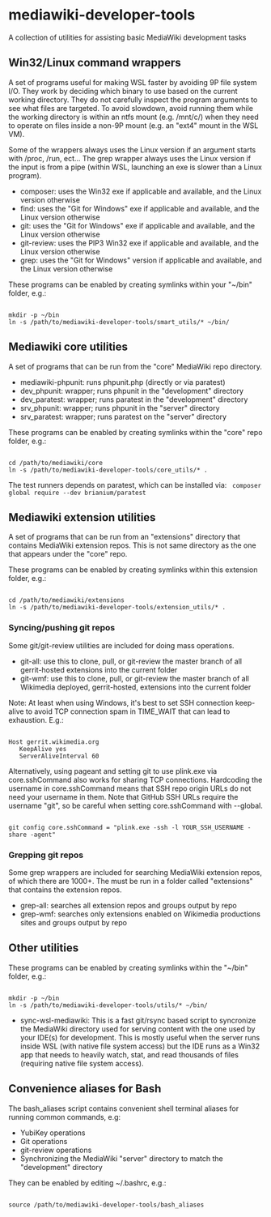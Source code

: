 # mediawiki-developer-tools
A collection of utilities for assisting basic MediaWiki development tasks

## Win32/Linux command wrappers ##
A set of programs useful for making WSL faster by avoiding 9P file system I/O. They work by deciding 
which binary to use based on the current working directory. They do not carefully inspect the program
arguments to see what files are targeted. To avoid slowdown, avoid running them while the working 
directory is within an ntfs mount (e.g. /mnt/c/) when they need to operate on files inside a non-9P
mount (e.g. an "ext4" mount in the WSL VM).

Some of the wrappers always uses the Linux version if an argument starts with /proc, /run, ect...
The grep wrapper always uses the Linux version if the input is from a pipe (within WSL, launching
an exe is slower than a Linux program).

* composer: uses the Win32 exe if applicable and available, and the Linux version otherwise
* find: uses the "Git for Windows" exe if applicable and available, and the Linux version otherwise
* git: uses the "Git for Windows" exe if applicable and available, and the Linux version otherwise
* git-review: uses the PIP3 Win32 exe if applicable and available, and the Linux version otherwise
* grep: uses the "Git for Windows" version if applicable and available, and the Linux version otherwise

These programs can be enabled by creating symlinks within your "~/bin" folder, e.g.:

<code>
mkdir -p ~/bin
ln -s /path/to/mediawiki-developer-tools/smart_utils/* ~/bin/
</code>

## Mediawiki core utilities ##
A set of programs that can be run from the "core" MediaWiki repo directory.

* mediawiki-phpunit: runs phpunit.php (directly or via paratest)
* dev_phpunit: wrapper; runs phpunit in the "development" directory
* dev_paratest: wrapper; runs paratest in the "development" directory
* srv_phpunit: wrapper; runs phpunit in the "server" directory
* srv_paratest: wrapper; runs paratest on the "server" directory

These programs can be enabled by creating symlinks within the "core" repo folder, e.g.:

<code>
cd /path/to/mediawiki/core
ln -s /path/to/mediawiki-developer-tools/core_utils/* .
</code>

The test runners depends on paratest, which can be installed via:
<code>
composer global require --dev brianium/paratest
</code>

## Mediawiki extension utilities ##
A set of programs that can be run from an "extensions" directory that contains MediaWiki extension repos.
This is not same directory as the one that appears under the "core" repo.

These programs can be enabled by creating symlinks within this extension folder, e.g.:

<code>
cd /path/to/mediawiki/extensions
ln -s /path/to/mediawiki-developer-tools/extension_utils/* .
</code>

### Syncing/pushing git repos ###
Some git/git-review utilities are included for doing mass operations.

* git-all: use this to clone, pull, or git-review the master branch of all gerrit-hosted extensions into the current folder
* git-wmf: use this to clone, pull, or git-review the master branch of all Wikimedia deployed, gerrit-hosted, extensions into the current folder 

Note:
At least when using Windows, it's best to set SSH connection keep-alive to avoid TCP connection spam in TIME_WAIT that can lead to exhaustion. E.g.:

<code>
Host gerrit.wikimedia.org
   KeepAlive yes
   ServerAliveInterval 60
</code>

Alternatively, using pageant and setting git to use plink.exe via core.sshCommand also works for sharing TCP connections.
Hardcoding the username in core.sshCommand means that SSH repo origin URLs do not need your username in them.
Note that GitHub SSH URLs require the username "git", so be careful when setting core.sshCommand with --global. 

<code>
git config core.sshCommand = "plink.exe -ssh -l YOUR_SSH_USERNAME -share -agent"
</code>

### Grepping git repos ###
Some grep wrappers are included for searching MediaWiki extension repos, of which there are 1000+.
The must be run in a folder called "extensions" that contains the extension repos.

* grep-all: searches all extension repos and groups output by repo
* grep-wmf: searches only extensions enabled on Wikimedia productions sites and groups output by repo 

## Other utilities ##
These programs can be enabled by creating symlinks within the "~/bin" folder, e.g.:

<code>
mkdir -p ~/bin
ln -s /path/to/mediawiki-developer-tools/utils/* ~/bin/
</code>

* sync-wsl-mediawiki: This is a fast git/rsync based script to syncronize the MediaWiki directory used for serving content
with the one used by your IDE(s) for development. This is mostly useful when the server runs inside
WSL (with native file system access) but the IDE runs as a Win32 app that needs to heavily watch, stat,
and read thousands of files (requiring native file system access).

## Convenience aliases for Bash ##
The bash_aliases script contains convenient shell terminal aliases for running common commands, e.g:
* YubiKey operations
* Git operations
* git-review operations
* Synchronizing the MediaWiki "server" directory to match the "development" directory

They can be enabled by editing ~/.bashrc, e.g.:

<code>
source /path/to/mediawiki-developer-tools/bash_aliases
</code>
